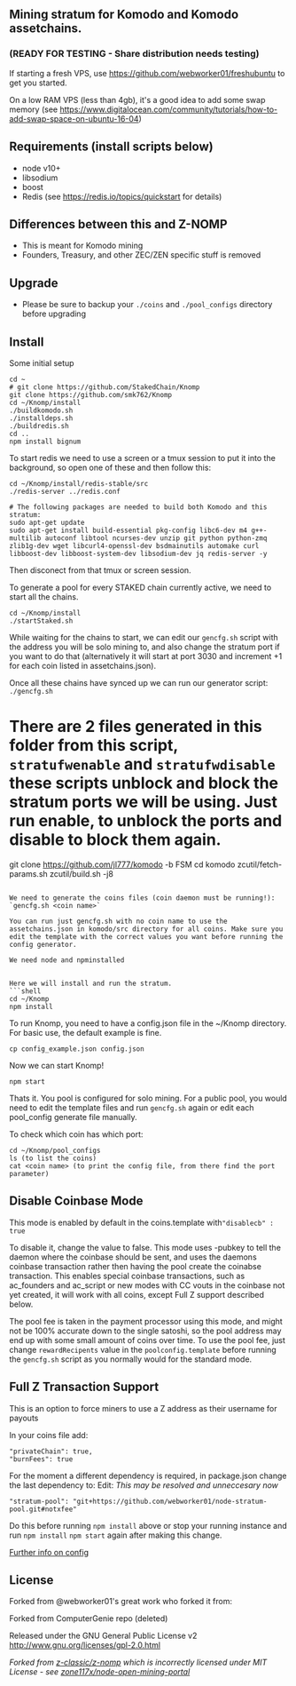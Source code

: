 ## Mining stratum for Komodo and Komodo assetchains.
### (READY FOR TESTING - Share distribution needs testing)

If starting a fresh VPS, use https://github.com/webworker01/freshubuntu to get you started.

On a low RAM VPS (less than 4gb), it's a good idea to add some swap memory (see https://www.digitalocean.com/community/tutorials/how-to-add-swap-space-on-ubuntu-16-04)

Requirements (install scripts below)
------------
* node v10+
* libsodium
* boost
* Redis (see https://redis.io/topics/quickstart for details)

Differences between this and Z-NOMP
------------
* This is meant for Komodo mining
* Founders, Treasury, and other ZEC/ZEN specific stuff is removed

Upgrade
-------------
* Please be sure to backup your `./coins` and `./pool_configs` directory before upgrading

Install
-------------
Some initial setup
```shell
cd ~
# git clone https://github.com/StakedChain/Knomp
git clone https://github.com/smk762/Knomp 
cd ~/Knomp/install
./buildkomodo.sh
./installdeps.sh
./buildredis.sh
cd ..
npm install bignum
```
To start redis we need to use a screen or a tmux session to put it into the background, so open one of these and then follow this:
```shell
cd ~/Knomp/install/redis-stable/src
./redis-server ../redis.conf

# The following packages are needed to build both Komodo and this stratum:
sudo apt-get update
sudo apt-get install build-essential pkg-config libc6-dev m4 g++-multilib autoconf libtool ncurses-dev unzip git python python-zmq zlib1g-dev wget libcurl4-openssl-dev bsdmainutils automake curl libboost-dev libboost-system-dev libsodium-dev jq redis-server -y

```
Then disconect from that tmux or screen session. 

To generate a pool for every STAKED chain currently active, we need to start all the chains. 
```shell
cd ~/Knomp/install
./startStaked.sh
```

While waiting for the chains to start, we can edit our `gencfg.sh` script with the address you will be solo mining to, and also change the stratum port if you want to do that (alternatively it will start at port 3030 and increment +1 for each coin listed in assetchains.json). 

Once all these chains have synced up we can run our generator script: `./gencfg.sh`

There are 2 files generated in this folder from this script, `stratufwenable` and `stratufwdisable` these scripts unblock and block the stratum ports we will be using. Just run enable, to unblock the ports and disable to block them again.
=======
git clone https://github.com/jl777/komodo -b FSM
cd komodo
zcutil/fetch-params.sh
zcutil/build.sh -j8
```

We need to generate the coins files (coin daemon must be running!): `gencfg.sh <coin name>`

You can run just gencfg.sh with no coin name to use the assetchains.json in komodo/src directory for all coins. Make sure you edit the template with the correct values you want before running the config generator.

We need node and npminstalled


Here we will install and run the stratum.
```shell
cd ~/Knomp
npm install
```

To run Knomp, you need to have a config.json file in the ~/Knomp directory. For basic use, the default example is fine.

`cp config_example.json config.json`

Now we can start Knomp!

`npm start`

Thats it. You pool is configured for solo mining. For a public pool, you would need to edit the template files and run `gencfg.sh` again or edit each pool_config generate file manually.

To check which coin has which port:
```shell
cd ~/Knomp/pool_configs
ls (to list the coins)
cat <coin name> (to print the config file, from there find the port parameter)
```

## Disable Coinbase Mode 
This mode is enabled by default in the coins.template with`"disablecb" : true` 

To disable it, change the value to false. This mode uses -pubkey to tell the daemon where the coinbase should be sent, and uses the daemons coinbase transaction rather then having the pool create the coinabse transaction. This enables special coinbase transactions, such as ac_founders and ac_script or new modes with CC vouts in the coinbase not yet created, it will work with all coins, except Full Z support described below. 

The pool fee is taken in the payment processor using this mode, and might not be 100% accurate down to the single satoshi, so the pool address may end up with some small amount of coins over time. To use the pool fee, just change `rewardRecipents` value in the `poolconfig.template` before running the `gencfg.sh` script as you normally would for the standard mode.


Full Z Transaction Support
-------------
This is an option to force miners to use a Z address as their username for payouts

In your coins file add: 
```
"privateChain": true,
"burnFees": true
```

For the moment a different dependency is required, in package.json change the last dependency to: 
Edit: *This may be resolved and unneccesary now*
```
"stratum-pool": "git+https://github.com/webworker01/node-stratum-pool.git#notxfee"
```

Do this before running `npm install` above or stop your running instance and run `npm install` `npm start` again after making this change.

[Further info on config](https://github.com/zone117x/node-open-mining-portal)

License
-------

Forked from @webworker01's great work who forked it from:

Forked from ComputerGenie repo (deleted)

Released under the GNU General Public License v2
http://www.gnu.org/licenses/gpl-2.0.html

_Forked from [z-classic/z-nomp](https://github.com/z-classic/z-nomp) which is incorrectly licensed under MIT License - see [zone117x/node-open-mining-portal](https://github.com/zone117x/node-open-mining-portal)_ 

